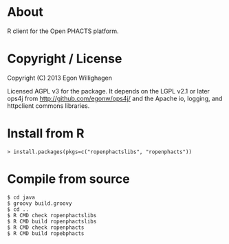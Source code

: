 
# About

R client for the Open PHACTS platform.

# Copyright / License

Copyright (C) 2013  Egon Willighagen

Licensed AGPL v3 for the package. It depends on the LGPL v2.1 or later ops4j
from http://github.com/egonw/ops4j/ and the Apache io, logging, and httpclient
commons libraries.

# Install from R

    > install.packages(pkgs=c("ropenphactslibs", "ropenphacts"))

# Compile from source

    $ cd java
    $ groovy build.groovy
    $ cd ..
    $ R CMD check ropenphactslibs
    $ R CMD build ropenphactslibs
    $ R CMD check ropenphacts
    $ R CMD build ropebphacts


